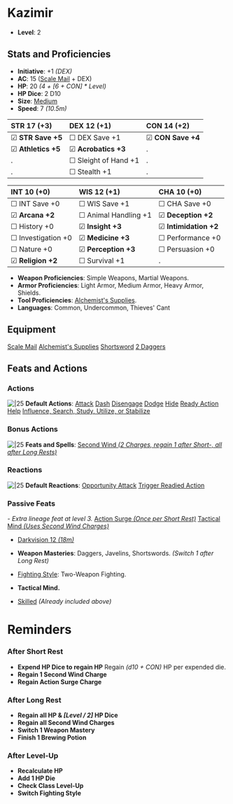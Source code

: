 # Kazimir
- **Level**: 2
## Stats and Proficiencies
- **Initiative**: +1 *(DEX)*
- **AC**: 15 ([Scale Mail](dm/items.md#scale-mail) + DEX)
- **HP**: 20 *(4 + [6 + CON] * Level)*
- **HP Dice**: 2 D10
- **Size**: [Medium](game_rules.md#advanced-rules#creature-sizes)
- **Speed**: 7 *(10.5m)*

| STR 17 (+3)        | DEX 12 (+1)          | CON 14 (+2)       |
| :----------------- | :------------------- | :---------------- |
| ☑ **STR Save +5**  | ☐ DEX Save +1        | ☑ **CON Save +4** |
| ☑ **Athletics +5** | ☑ **Acrobatics +3**  | .                |
| .                  | ☐ Sleight of Hand +1 | .                 |
| .                  | ☐ Stealth +1         | .                 |


| INT 10 (+0)        | WIS 12 (+1)          | CHA 10 (+0)        |
| :----------------- | :------------------- | :----------------- |
| ☐ INT Save +0      | ☐ WIS Save +1        | ☐ CHA Save +0      |
| ☑ **Arcana +2**    | ☐ Animal Handling +1 | ☑ **Deception +2** |
| ☐ History +0       | ☑ **Insight +3**     | ☑ **Intimidation +2**  |
| ☐ Investigation +0 | ☑ **Medicine +3**    | ☐ Performance +0   |
| ☐ Nature +0        | ☑ **Perception +3**  | ☐ Persuasion +0    |
| ☑ **Religion +2**  | ☐ Survival +1        | .                  |

- **Weapon Proficiencies**: Simple Weapons, Martial Weapons.
- **Armor Proficiencies**: Light Armor, Medium Armor, Heavy Armor, Shields.
- **Tool Proficiencies**: [Alchemist's Supplies](dm/items.md#alchemists-supplies).
- **Languages**: Common, Undercommon, Thieves' Cant
## Equipment
[Scale Mail](dm/items.md#scale-mail)
[Alchemist's Supplies](dm/items.md#alchemists-supplies)
[Shortsword](dm/items.md#shortsword)
[2 Daggers](dm/items.md#dagger)

## Feats and Actions
### Actions
![\|25](https://bg3.wiki/w/images/f/f2/Action_Icon.png) **Default Actions**: 
  [Attack](game_rules.md#turn-based-play#attack)
  [Dash](game_rules.md#turn-based-play#dash)
  [Disengage](game_rules.md#turn-based-play#disengage)
  [Dodge](game_rules.md#turn-based-play#dodge)
  [Hide](game_rules.md#turn-based-play#hide)
  [Ready Action](game_rules.md#turn-based-play#ready-action)
  [Help](game_rules.md#turn-based-play#help)
  [Influence, Search, Study, Utilize, or Stabilize](game_rules.md#turn-based-play#influence-search-study-utilize-or-stabilize)

### Bonus Actions
![\|25](https://bg3.wiki/w/images/c/c9/Bonus_Action_Icon.png) **Feats and Spells**:
  [Second Wind *(2 Charges, regain 1 after Short-, all after Long Rests)*](./../feats.md#second-wind)

### Reactions
![\|25](https://bg3.wiki/w/images/c/c1/Reaction_Icon.png) **Default Reactions**: 
  [Opportunity Attack](game_rules.md#turn-based-play#opportunity-attack)
  [Trigger Readied Action](game_rules.md#turn-based-play#trigger-readied-action)

### Passive Feats
*- Extra lineage feat at level 3.*
  [Action Surge *(Once per Short Rest)*](./../feats.md#action-surge)
  [Tactical Mind *(Uses Second Wind Charges)*](./../feats.md#tactical-mind)

- [Darkvision 12 *(18m)*](./../game_rules.md#advanced-rules#darkvision)
- **Weapon Masteries**: Daggers, Javelins, Shortswords. *(Switch 1 after Long Rest)*
- [Fighting Style](./../feats.md#fighting-style): Two-Weapon Fighting.


- **Tactical Mind.** 

- [Skilled](./../feats.md#skilled) *(Already included above)*

# Reminders
### After Short Rest
- **Expend HP Dice to regain HP**
  Regain *(d10 + CON)* HP per expended die.
- **Regain 1 Second Wind Charge**
- **Regain Action Surge Charge**

### After Long Rest
- **Regain all HP & *[Level / 2]* HP Dice**
- **Regain all Second Wind Charges**
- **Switch 1 Weapon Mastery**
- **Finish 1 Brewing Potion**

### After Level-Up
- **Recalculate HP**
- **Add 1 HP Die**
- **Check Class Level-Up**
- **Switch Fighting Style**